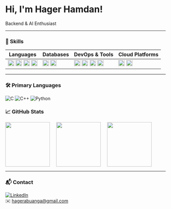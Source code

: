 # Hi, I'm Hager Hamdan!

Backend & AI Enthusiast

---

### 🧰 Skills

| Languages                           | Databases                         | DevOps & Tools                      | Cloud Platforms                 |
|-----------------------------------|----------------------------------|-----------------------------------|--------------------------------|
| <img src="https://img.shields.io/badge/C-00599C?style=flat&logo=c&logoColor=white" height="20"/> <img src="https://img.shields.io/badge/C++-purple?style=flat&logo=c%2B%2B&logoColor=white" height="20"/> <img src="https://img.shields.io/badge/Python-pink?style=flat&logo=python&logoColor=white" height="20"/> <img src="https://img.shields.io/badge/Bash-palevioletred?style=flat&logo=gnu-bash&logoColor=white" height="20"/> | <img src="https://img.shields.io/badge/PostgreSQL-lightblue?style=flat&logo=postgresql&logoColor=white" height="20"/> <img src="https://img.shields.io/badge/SQL-lightsteelblue?style=flat&logo=mysql&logoColor=white" height="20"/> | <img src="https://img.shields.io/badge/Git-lightcoral?style=flat&logo=git&logoColor=white" height="20"/> <img src="https://img.shields.io/badge/Docker-lightseagreen?style=flat&logo=docker&logoColor=white" height="20"/> <img src="https://img.shields.io/badge/Makefile-palevioletred?style=flat&logo=gnu&logoColor=white" height="20"/> <img src="https://img.shields.io/badge/GitHub_Actions-plum?style=flat&logo=github-actions&logoColor=white" height="20"/> | <img src="https://img.shields.io/badge/Azure-lightcyan?style=flat&logo=microsoft-azure&logoColor=white" height="20"/> <img src="https://img.shields.io/badge/AWS-lightpink?style=flat&logo=amazon-aws&logoColor=white" height="20"/> |

---

### 🛠️ Primary Languages
![C](https://img.shields.io/badge/C-%2300599C.svg?style=for-the-badge&logo=c&logoColor=white)
![C++](https://img.shields.io/badge/C++-%2300599C.svg?style=for-the-badge&logo=c%2B%2B&logoColor=white)
![Python](https://img.shields.io/badge/Python-3776AB?style=for-the-badge&logo=python&logoColor=white)

### 📈 GitHub Stats

<div style="display: flex; gap: 20px;">

  <img src="https://github-readme-stats.vercel.app/api?username=imhaqer&show_icons=true&theme=tokyonight&hide_title=true" height="140" />
  
  <img src="https://github-readme-streak-stats.herokuapp.com/?user=imhaqer&theme=tokyonight" height="140" />
  
  <!-- Custom language stats with C++ emphasis -->
  <img src="https://github-readme-stats.vercel.app/api/top-langs/?username=imhaqer&layout=compact&theme=tokyonight&hide=html,css,javascript&langs_count=6" height="140" />

</div>

---

### 📬 Contact

[![LinkedIn](https://img.shields.io/badge/LinkedIn-pink?style=flat&logo=linkedin&logoColor=white)](https://www.linkedin.com/in/hager-hamdan-320692251/)  
✉️ hagerabuanga@gmail.com











<!---
imhaqer/imhaqer is a ✨ special ✨ repository because its `README.md` (this file) appears on your GitHub profile.
You can click the Preview link to take a look at your changes.
--->
